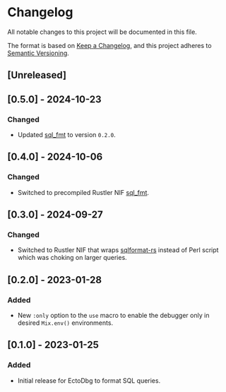 # Changelog

All notable changes to this project will be documented in this file.

The format is based on [Keep a Changelog](https://keepachangelog.com/en/1.0.0/),
and this project adheres to [Semantic Versioning](https://semver.org/spec/v2.0.0.html).

## [Unreleased]

## [0.5.0] - 2024-10-23

### Changed

- Updated [sql_fmt](https://github.com/akoutmos/sql_fmt) to version `0.2.0`.

## [0.4.0] - 2024-10-06

### Changed

- Switched to precompiled Rustler NIF [sql_fmt](https://github.com/akoutmos/sql_fmt).

## [0.3.0] - 2024-09-27

### Changed

- Switched to Rustler NIF that wraps [sqlformat-rs](https://github.com/shssoichiro/sqlformat-rs) instead of Perl script
  which was choking on larger queries.

## [0.2.0] - 2023-01-28

### Added

- New `:only` option to the `use` macro to enable the debugger only in desired `Mix.env()` environments.

## [0.1.0] - 2023-01-25

### Added

- Initial release for EctoDbg to format SQL queries.
